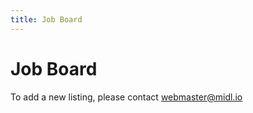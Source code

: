 ```yaml
---
title: Job Board
---
```


# Job Board

To add a new listing, please contact [webmaster@midl.io](mailto:webmaster@midl.io)
